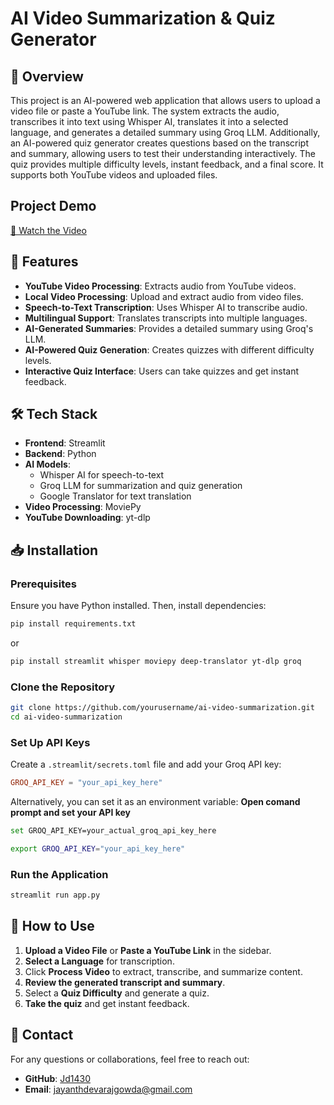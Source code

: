 # AI Video Summarization & Quiz Generator

## 📌 Overview
This project is an AI-powered web application that allows users to upload a video file or paste a YouTube link. The system extracts the audio, transcribes it into text using Whisper AI, translates it into a selected language, and generates a detailed summary using Groq LLM. Additionally, an AI-powered quiz generator creates questions based on the transcript and summary, allowing users to test their understanding interactively. The quiz provides multiple difficulty levels, instant feedback, and a final score. It supports both YouTube videos and uploaded files.

## Project Demo  
[🎥 Watch the Video](https://github.com/user-attachments/assets/afdf9528-f043-46d1-9d33-3d5d250b75db)

## 🚀 Features
- **YouTube Video Processing**: Extracts audio from YouTube videos.
- **Local Video Processing**: Upload and extract audio from video files.
- **Speech-to-Text Transcription**: Uses Whisper AI to transcribe audio.
- **Multilingual Support**: Translates transcripts into multiple languages.
- **AI-Generated Summaries**: Provides a detailed summary using Groq's LLM.
- **AI-Powered Quiz Generation**: Creates quizzes with different difficulty levels.
- **Interactive Quiz Interface**: Users can take quizzes and get instant feedback.

## 🛠️ Tech Stack
- **Frontend**: Streamlit
- **Backend**: Python
- **AI Models**:
  - Whisper AI for speech-to-text
  - Groq LLM for summarization and quiz generation
  - Google Translator for text translation
- **Video Processing**: MoviePy
- **YouTube Downloading**: yt-dlp

## 📥 Installation
### Prerequisites
Ensure you have Python installed. Then, install dependencies:
```bash
pip install requirements.txt
```
or
```bash
pip install streamlit whisper moviepy deep-translator yt-dlp groq
```

### Clone the Repository
```bash
git clone https://github.com/yourusername/ai-video-summarization.git
cd ai-video-summarization
```

### Set Up API Keys
Create a `.streamlit/secrets.toml` file and add your Groq API key:
```toml
GROQ_API_KEY = "your_api_key_here"
```

Alternatively, you can set it as an environment variable:
 **Open comand prompt and set your API key**
```bash
set GROQ_API_KEY=your_actual_groq_api_key_here
```
```bash
export GROQ_API_KEY="your_api_key_here"
```

### Run the Application
```bash
streamlit run app.py
```

## 🎥 How to Use
1. **Upload a Video File** or **Paste a YouTube Link** in the sidebar.
2. **Select a Language** for transcription.
3. Click **Process Video** to extract, transcribe, and summarize content.
4. **Review the generated transcript and summary**.
5. Select a **Quiz Difficulty** and generate a quiz.
6. **Take the quiz** and get instant feedback.



## 🔗 Contact
For any questions or collaborations, feel free to reach out:
- **GitHub**: [Jd1430](https://github.com/Jd1430)
- **Email**: jayanthdevarajgowda@gmail.com
